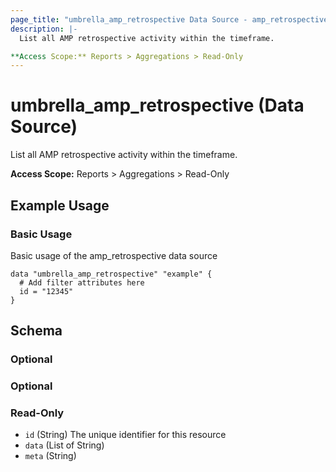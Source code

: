 ```yaml
---
page_title: "umbrella_amp_retrospective Data Source - amp_retrospective"
description: |-
  List all AMP retrospective activity within the timeframe.

**Access Scope:** Reports > Aggregations > Read-Only
---
```


# umbrella_amp_retrospective (Data Source)

List all AMP retrospective activity within the timeframe.

**Access Scope:** Reports > Aggregations > Read-Only

## Example Usage


### Basic Usage

Basic usage of the amp_retrospective data source

```hcl
data "umbrella_amp_retrospective" "example" {
  # Add filter attributes here
  id = "12345"
}
```



## Schema

### Optional



### Optional



### Read-Only

- `id` (String) The unique identifier for this resource
- `data` (List of String) 
- `meta` (String) 




